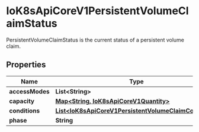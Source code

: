 

# IoK8sApiCoreV1PersistentVolumeClaimStatus

PersistentVolumeClaimStatus is the current status of a persistent volume claim.
## Properties

Name | Type | Description | Notes
------------ | ------------- | ------------- | -------------
**accessModes** | **List&lt;String&gt;** |  |  [optional]
**capacity** | [**Map&lt;String, IoK8sApiCoreV1Quantity&gt;**](IoK8sApiCoreV1Quantity.md) |  |  [optional]
**conditions** | [**List&lt;IoK8sApiCoreV1PersistentVolumeClaimCondition&gt;**](IoK8sApiCoreV1PersistentVolumeClaimCondition.md) |  |  [optional]
**phase** | **String** |  |  [optional]



